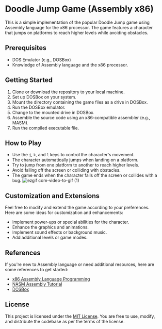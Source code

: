 # Doodle Jump Game (Assembly x86)

This is a simple implementation of the popular Doodle Jump game using Assembly language for the x86 processor. The game features a character that jumps on platforms to reach higher levels while avoiding obstacles.

## Prerequisites

- DOS Emulator (e.g., DOSBox)
- Knowledge of Assembly language and the x86 processor.

## Getting Started

1. Clone or download the repository to your local machine.
2. Set up DOSBox on your system.
3. Mount the directory containing the game files as a drive in DOSBox.
4. Run the DOSBox emulator.
5. Change to the mounted drive in DOSBox.
6. Assemble the source code using an x86-compatible assembler (e.g., MASM).
7. Run the compiled executable file.

## How to Play

- Use the `j`, `k`,  and `l` keys to control the character's movement.
- The character automatically jumps when landing on a platform.
- Try to jump from one platform to another to reach higher levels.
- Avoid falling off the screen or colliding with obstacles.
- The game ends when the character falls off the screen or collides with a bug.
    ![ezgif com-video-to-gif (1)](https://github.com/maedehdehghanam/Doodle_jump/assets/81408402/8dd1b31a-37d9-4575-ad23-a7fbb1372df3)


## Customization and Extensions

Feel free to modify and extend the game according to your preferences. Here are some ideas for customization and enhancements:

- Implement power-ups or special abilities for the character.
- Enhance the graphics and animations.
- Implement sound effects or background music.
- Add additional levels or game modes.

## References

If you're new to Assembly language or need additional resources, here are some references to get started:

- [x86 Assembly Language Programming](https://en.wikibooks.org/wiki/X86_Assembly)
- [NASM Assembly Tutorial](https://cs.lmu.edu/~ray/notes/nasmtutorial/)
- [DOSBox](https://www.dosbox.com/)

## License

This project is licensed under the [MIT License](LICENSE). You are free to use, modify, and distribute the codebase as per the terms of the license.
